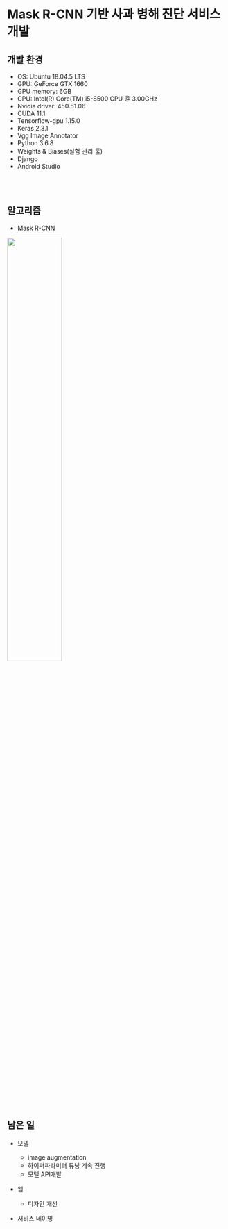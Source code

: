 # Mask R-CNN 기반 사과 병해 진단 서비스 개발
## 개발 환경
- OS: Ubuntu 18.04.5 LTS
- GPU: GeForce GTX 1660
- GPU memory: 6GB
- CPU: Intel(R) Core(TM) i5-8500 CPU @ 3.00GHz
- Nvidia driver: 450.51.06
- CUDA 11.1 
- Tensorflow-gpu 1.15.0
- Keras 2.3.1
- Vgg Image Annotator
- Python 3.6.8
- Weights & Biases(실험 관리 툴)
- Django
- Android Studio

<br><br>
## 알고리즘
- Mask R-CNN
<img src="https://miro.medium.com/max/1000/1*G5EsdDTv9-5kqK0hu9fIJw.png?w=640" width=50% height=50%/>

<br><br>
## 남은 일
- 모델
  - image augmentation
  - 하이퍼파라미터 튜닝 계속 진행
  - 모델 API개발

- 웹
  - 디자인 개선
  
- 서비스 네이밍

